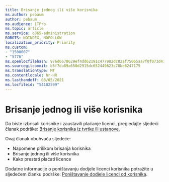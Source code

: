 ```yaml
---
title: Brisanje jednog ili više korisnika
ms.author: pebaum
author: pebaum
ms.audience: ITPro
ms.topic: article
ms.service: o365-administration
ROBOTS: NOINDEX, NOFOLLOW
localization_priority: Priority
ms.custom:
- "1500007"
- "5776"
ms.openlocfilehash: 976d6678629ef4dd62191c477982dc82af75065aa7f0f073d41dd6f718fdd040
ms.sourcegitcommit: b5f7da89a650d2915dc652449623c78be6247175
ms.translationtype: MT
ms.contentlocale: hr-HR
ms.lasthandoff: 08/05/2021
ms.locfileid: "54102599"
---
```

# <a name="delete-one-or-more-users"></a>Brisanje jednog ili više korisnika

Da biste izbrisali korisnike i zaustavili plaćanje licenci, pregledajte sljedeći članak podrške: [Brisanje korisnika iz tvrtke ili ustanove.](https://docs.microsoft.com/microsoft-365/admin/add-users/delete-a-user?view=o365-worldwide)

Ovaj članak obuhvaća sljedeće:

- Napomene prilikom brisanja korisnika
- Brisanje jednog ili više korisnika
- Kako prestati plaćati licence

Dodatne informacije o poništavanju dodjele licenci korisnika potražite u sljedećem članku podrške: [Poništavanje dodjele licenci od korisnika](https://docs.microsoft.com/microsoft-365/admin/manage/remove-licenses-from-users?view=o365-worldwide).
